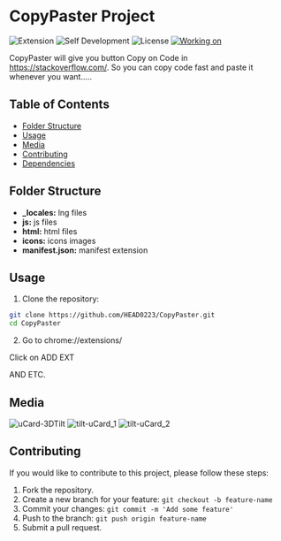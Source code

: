 # CopyPaster Project

![Extension](https://img.shields.io/badge/Extension-CopyPaster-brightgreen)
![Self Development](https://img.shields.io/badge/Project-Self_Development-red)
![License](https://img.shields.io/badge/License-MIT-yellow)
[![Working on](https://img.shields.io/badge/Working_on-Chrome-informational?logo=google-chrome&logoColor=white)](chrome://extensions/)

CopyPaster will give you button Copy on Code in https://stackoverflow.com/. So you can copy code fast and paste it whenever you want.....

## Table of Contents

-  [Folder Structure](#folder-structure)
-  [Usage](#usage)
-  [Media](#Media)
-  [Contributing](#contributing)
-  [Dependencies](#dependencies)

## Folder Structure

-  **\_locales:** lng files
-  **js:** js files
-  **html:** html files
-  **icons:** icons images
-  **manifest.json:** manifest extension

## Usage

1. Clone the repository:

```bash
git clone https://github.com/HEAD0223/CopyPaster.git
cd CopyPaster
```

2. Go to chrome://extensions/

Click on ADD EXT

AND ETC.

## Media

![uCard-3DTilt](./img/uCard-3DTilt.gif)
![tilt-uCard_1](./img/tilt-uCard_1.png)
![tilt-uCard_2](./img/tilt-uCard_2.png)

## Contributing

If you would like to contribute to this project, please follow these steps:

1. Fork the repository.
2. Create a new branch for your feature: `git checkout -b feature-name`
3. Commit your changes: `git commit -m 'Add some feature'`
4. Push to the branch: `git push origin feature-name`
5. Submit a pull request.
